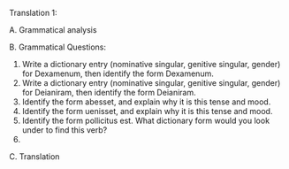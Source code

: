 Translation 1: 

A. Grammatical analysis 



B. Grammatical Questions:

1. Write a dictionary entry (nominative singular, genitive singular, gender) for Dexamenum, then identify the form Dexamenum.
2. Write a dictionary entry (nominative singular, genitive singular, gender) for Deianiram, then identify the form Deianiram.
3. Identify the form abesset, and explain why it is this tense and mood.
4. Identify the form uenisset, and explain why it is this tense and mood.
5. Identify the form pollicitus est. What dictionary form would you look under to find this verb?
6.

C. Translation
